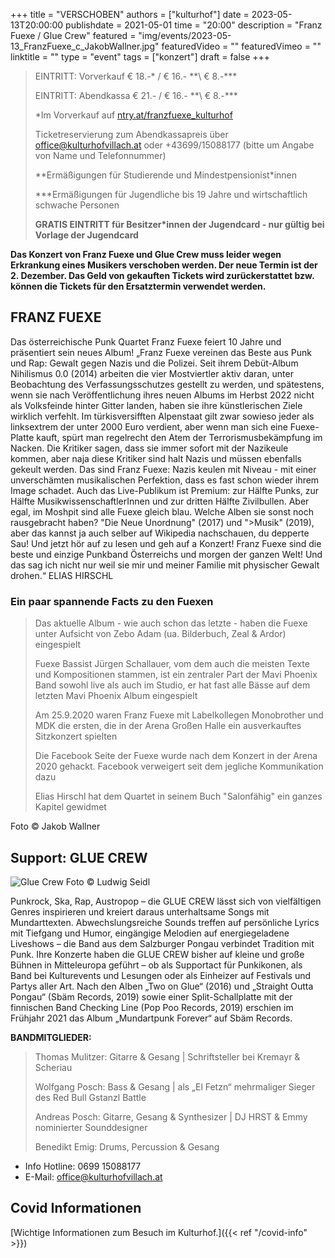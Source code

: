 +++
title = "VERSCHOBEN"
authors = ["kulturhof"]
date = 2023-05-13T20:00:00
publishdate = 2021-05-01
time = "20:00"
description = "Franz Fuexe / Glue Crew"
featured = "img/events/2023-05-13_FranzFuexe_c_JakobWallner.jpg"
featuredVideo = ""
featuredVimeo = ""
linktitle = ""
type = "event"
tags = ["konzert"]
draft = false
+++

>
> EINTRITT: Vorverkauf € 18.-\* / € 16.- *\*\ € 8.-\*\*\*
> 
> EINTRITT: Abendkassa € 21.- / € 16.- *\*\ € 8.-\*\*\*
>
> \*Im Vorverkauf auf [ntry.at/franzfuexe_kulturhof](https://ntry.at/franzfuexe_kulturhof)
>
>Ticketreservierung zum Abendkassapreis über office@kulturhofvillach.at oder +43699/15088177 (bitte um Angabe von Name und Telefonnummer) 
> 
> \*\*Ermäßigungen für Studierende und Mindestpensionist\*innen
> 
> \*\*\*Ermäßigungen für Jugendliche bis 19 Jahre und wirtschaftlich schwache Personen 
> 
> **GRATIS EINTRITT für Besitzer\*innen der Jugendcard - nur gültig bei Vorlage der Jugendcard**

**Das Konzert von Franz Fuexe und Glue Crew muss leider wegen Erkrankung eines Musikers verschoben werden. Der neue Termin ist der 2. Dezember. Das Geld von gekauften Tickets wird zurückerstattet bzw. können die Tickets für den Ersatztermin verwendet werden.**

## FRANZ FUEXE
Das österreichische Punk Quartet Franz Fuexe feiert 10 Jahre und präsentiert sein neues Album!
„Franz Fuexe vereinen das Beste aus Punk und Rap: Gewalt gegen Nazis und die Polizei. Seit ihrem Debüt-Album Nihilismus 0.0 (2014) arbeiten die vier Mostviertler aktiv daran, unter Beobachtung des Verfassungsschutzes gestellt zu werden, und spätestens, wenn sie nach Veröffentlichung ihres neuen Albums im Herbst 2022 nicht als Volksfeinde hinter Gitter landen, haben sie ihre künstlerischen Ziele wirklich verfehlt. Im türkisversifften Alpenstaat gilt zwar sowieso jeder als linksextrem der unter 2000 Euro verdient, aber wenn man sich eine Fuexe-Platte kauft, spürt man regelrecht den Atem der Terrorismusbekämpfung im Nacken.
Die Kritiker sagen, dass sie immer sofort mit der Nazikeule kommen, aber naja diese Kritiker sind halt Nazis und müssen ebenfalls gekeult werden. Das sind Franz Fuexe: Nazis keulen mit Niveau - mit einer unverschämten musikalischen Perfektion, dass es fast schon wieder ihrem Image schadet. Auch das Live-Publikum ist Premium: zur Hälfte Punks, zur Hälfte MusikwissenschaftlerInnen und zur dritten Hälfte Zivilbullen. Aber egal, im Moshpit sind alle Fuexe gleich blau.
Welche Alben sie sonst noch rausgebracht haben? "Die Neue Unordnung" (2017) und ">Musik" (2019), aber das kannst ja auch selber auf Wikipedia nachschauen, du depperte Sau! Und jetzt hör auf zu lesen und geh auf a Konzert! Franz Fuexe sind die beste und einzige Punkband Österreichs und morgen der ganzen Welt! Und das sag ich nicht nur weil sie mir und meiner Familie mit physischer Gewalt drohen.“ 
ELIAS HIRSCHL

### Ein paar spannende Facts zu den Fuexen
>Das aktuelle Album - wie auch schon das letzte - haben die Fuexe unter Aufsicht von Zebo Adam (ua. Bilderbuch, Zeal & Ardor) eingespielt
>
>Fuexe Bassist Jürgen Schallauer, vom dem auch die meisten Texte und Kompositionen stammen, ist ein zentraler Part der Mavi Phoenix Band sowohl live als auch im Studio, er hat fast alle Bässe auf dem letzten Mavi Phoenix Album eingespielt
>
>Am 25.9.2020 waren Franz Fuexe mit Labelkollegen Monobrother und MDK die ersten, die in der Arena Großen Halle ein ausverkauftes Sitzkonzert spielten
>
>Die Facebook Seite der Fuexe wurde nach dem Konzert in der Arena 2020 gehackt. Facebook verweigert seit dem jegliche Kommunikation dazu
>
>Elias Hirschl hat dem Quartet in seinem Buch "Salonfähig" ein ganzes Kapitel gewidmet

Foto © Jakob Wallner

## Support: GLUE CREW
![Glue Crew](/img/events/2023-05-13_GlueCrew_c_LudwigSeidl.jpg)
Foto © Ludwig Seidl

Punkrock, Ska, Rap, Austropop – die GLUE CREW lässt sich von vielfältigen Genres inspirieren und kreiert daraus
unterhaltsame Songs mit Mundarttexten. Abwechslungsreiche Sounds treffen auf persönliche Lyrics mit Tiefgang und
Humor, eingängige Melodien auf energiegeladene Liveshows – die Band aus dem Salzburger Pongau verbindet
Tradition mit Punk. Ihre Konzerte haben die GLUE CREW bisher auf kleine und große Bühnen in Mitteleuropa
geführt – ob als Supportact für Punkikonen, als Band bei Kulturevents und Lesungen oder als Einheizer auf Festivals
und Partys aller Art. Nach den Alben „Two on Glue“ (2016) und „Straight Outta Pongau“ (Sbäm Records, 2019)
sowie einer Split-Schallplatte mit der finnischen Band Checking Line (Pop Poo Records, 2019) erschien im Frühjahr
2021 das Album „Mundartpunk Forever“ auf Sbäm Records.

**BANDMITGLIEDER:**
>Thomas Mulitzer: Gitarre & Gesang | Schriftsteller bei Kremayr & Scheriau
>
>Wolfgang Posch: Bass & Gesang | als „El Fetzn“ mehrmaliger Sieger des Red Bull Gstanzl Battle
>
>Andreas Posch: Gitarre, Gesang & Synthesizer | DJ HRST & Emmy nominierter Sounddesigner
>
>Benedikt Emig: Drums, Percussion & Gesang



- Info Hotline: 0699 15088177 
- E-Mail: office@kulturhofvillach.at

## Covid Informationen

[Wichtige Informationen zum Besuch im Kulturhof.]({{< ref "/covid-info" >}})
